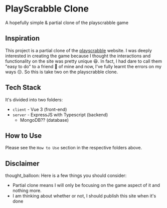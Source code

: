 # PlayScrabble Clone

A hopefully simple & partial clone of the playscrabble game

## Inspiration

This project is a partial clone of the [playscrabble](https://playscrabble.com) website. I was deeply interested in creating the game because I thought the interactions and functionality on the site was pretty unique :satisfied:. In fact, I had dare to call them "easy to do" to a friend :grimacing: of mine and now, I've fully learnt the errors on my ways :pensive:. So this is take two on the playscrabble clone.

## Tech Stack

It's divided into two folders: 
- `client` - Vue 3 (front-end)
- `server` - ExpressJS with Typescript (backend)
    - MongoDB?? (database)

## How to Use
Please see the `How to Use` section in the respective folders above.

## Disclaimer
thought_balloon: Here is a few things you should consider:
- Partial clone means I will only be focusing on the game aspect of it and nothing more.
- I am thinking about whether or not, I should publish this site when it's done
